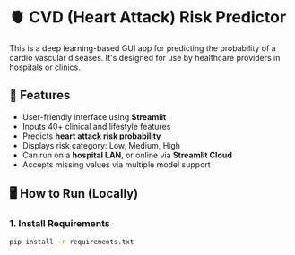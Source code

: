 # 🫀 CVD (Heart Attack) Risk Predictor

This is a deep learning-based GUI app for predicting the probability of a cardio vascular diseases. It's designed for use by healthcare providers in hospitals or clinics.

## 🚀 Features

- User-friendly interface using **Streamlit**
- Inputs 40+ clinical and lifestyle features
- Predicts **heart attack risk probability**
- Displays risk category: Low, Medium, High
- Can run on a **hospital LAN**, or online via **Streamlit Cloud**
- Accepts missing values via multiple model support

## 🖥️ How to Run (Locally)

### 1. Install Requirements

```bash
pip install -r requirements.txt

